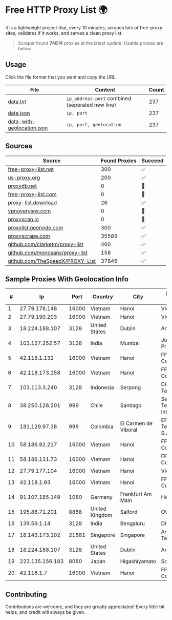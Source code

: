 
# Free HTTP Proxy List 🌍

It is a lightweight project that, every 10 minutes, scrapes lots of free-proxy sites, validates if it works, and serves a clean proxy list.


> Scraper found **74814** proxies at the latest update. Usable proxies are below.

## Usage

Click the file format that you want and copy the URL.


|File|Content|Count|
|----|-------|-----|
|[data.txt](https://raw.githubusercontent.com/themiralay/Proxy-List-World/master/data.txt)|`ip_address:port` combined (seperated new line)|237|
|[data.json](https://raw.githubusercontent.com/themiralay/Proxy-List-World/master/data.json)|`ip, port`|237|
|[data-with-geolocation.json](https://raw.githubusercontent.com/themiralay/Proxy-List-World/master/data-with-geolocation.json)|`ip, port, geolocation`|237|

## Sources

|Source|Found Proxies|Succeed|
|------|-------------|-------|
|[free-proxy-list.net](https://free-proxy-list.net)|300|✅|
|[us-proxy.org](https://www.us-proxy.org)|200|✅|
|[proxydb.net](http://proxydb.net)|0|🚫|
|[free-proxy-list.com](https://free-proxy-list.com/?page=&port=&type%5B%5D=http&type%5B%5D=https&up_time=0&search=Search)|0|🚫|
|[proxy-list.download](https://www.proxy-list.download/HTTP)|26|✅|
|[vpnoverview.com](https://vpnoverview.com/privacy/anonymous-browsing/free-proxy-servers)|0|🚫|
|[proxyscan.io](https://www.proxyscan.io)|0|🚫|
|[proxylist.geonode.com](https://proxylist.geonode.com/api/proxy-list?limit=300&page=1&sort_by=lastChecked&sort_type=desc&protocols=http,https)|300|✅|
|[proxyscrape.com](https://api.proxyscrape.com/v2/?request=displayproxies&protocol=http&timeout=10000&country=all&ssl=all&anonymity=all)|35585|✅|
|[github.com/clarketm/proxy-list](https://raw.githubusercontent.com/clarketm/proxy-list/master/proxy-list-raw.txt)|400|✅|
|[github.com/monosans/proxy-list](https://raw.githubusercontent.com/monosans/proxy-list/main/proxies/http.txt)|158|✅|
|[github.com/TheSpeedX/PROXY-List](https://raw.githubusercontent.com/TheSpeedX/PROXY-List/master/http.txt)|37845|✅|


## Sample Proxies With Geolocation Info

|#|Ip|Port|Country|City|Internet Service Provider|
|-|--|----|-------|----|-------------------------|
|1|27.79.178.148|16000|Vietnam|Hanoi|Viettel Corporation|
|2|27.79.190.203|16000|Vietnam|Hanoi|Viettel Corporation|
|3|18.224.188.107|3128|United States|Dublin|Amazon.com, Inc.|
|4|103.127.252.57|3128|India|Mumbai|Juweriyah Networks Private Limited|
|5|42.118.1.132|16000|Vietnam|Hanoi|FPT Telecom Company|
|6|42.118.173.158|16000|Vietnam|Hanoi|FPT Telecom Company|
|7|103.113.3.240|3128|Indonesia|Serpong|Diskominfo Tangerang Selatan|
|8|38.250.126.201|999|Chile|Santiago|Servicios De Telecomunicaciones Intercable Ltda.|
|9|181.129.97.38|999|Colombia|El Carmen de Viboral|EPM Telecomunicaciones S.A. E.S.P.|
|10|58.186.92.217|16000|Vietnam|Hanoi|FPT Telecom Company|
|11|58.186.131.73|16000|Vietnam|Hanoi|FPT Telecom Company|
|12|27.79.177.104|16000|Vietnam|Hanoi|Viettel Corporation|
|13|42.118.1.93|16000|Vietnam|Hanoi|FPT Telecom Company|
|14|91.107.185.149|1080|Germany|Frankfurt Am Main|Hetzner Online AG|
|15|195.88.71.201|8888|United Kingdom|Salford|OVH SAS|
|16|139.59.1.14|3128|India|Bengaluru|DIGITALOCEAN|
|17|18.143.173.102|21681|Singapore|Singapore|Amazon Technologies Inc.|
|18|18.224.188.107|3128|United States|Dublin|Amazon.com, Inc.|
|19|223.135.156.183|8080|Japan|Higashiyamato|So-net Corporation|
|20|42.118.1.7|16000|Vietnam|Hanoi|FPT Telecom Company|



## Contributing

Contributions are welcome, and they are greatly appreciated! Every
little bit helps, and credit will always be given.

